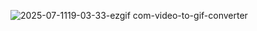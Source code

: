 ![2025-07-1119-03-33-ezgif com-video-to-gif-converter](https://github.com/user-attachments/assets/74fa4f78-c4b6-4457-8b38-b07bc5f4ee88)
